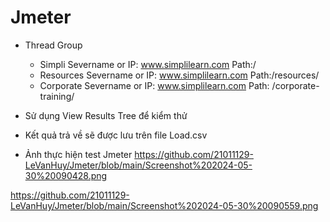 # Jmeter
- Thread Group
  + Simpli
    Severname or IP: www.simplilearn.com
    Path:/
  + Resources
    Severname or IP: www.simplilearn.com
    Path:/resources/
  + Corporate
    Severname or IP: www.simplilearn.com
    Path: /corporate-training/
 - Sử dụng View Results Tree để kiểm thử
 - Kết quả trả về sẽ được lưu trên file Load.csv

- Ảnh thực hiện test Jmeter
https://github.com/21011129-LeVanHuy/Jmeter/blob/main/Screenshot%202024-05-30%20090428.png

https://github.com/21011129-LeVanHuy/Jmeter/blob/main/Screenshot%202024-05-30%20090559.png
